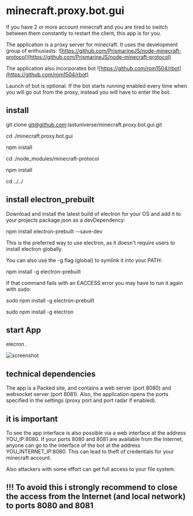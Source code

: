 # minecraft.proxy.bot.gui

If you have 2 or more account minecraft and you are tired to switch between them constantly to restart the client, this app is for you. 

The application is a proxy server for minecraft. It uses the development group of enthusiasts: ![https://github.com/PrismarineJS/node-minecraft-protocol](https://github.com/PrismarineJS/node-minecraft-protocol)

The application also incorporates bot ![https://github.com/rom1504/rbot](https://github.com/rom1504/rbot)

Launch of bot is optional. If the bot starts running enabled every time when you will go out from the proxy, instead you will have to enter the bot.


## install

git clone git@github.com:lastuniverse/minecraft.proxy.bot.gui.git

cd ./minecraft.proxy.bot.gui

npm install

cd ./node_modules/minecraft-protocol

npm install

cd ../../



## install electron_prebuilt

Download and install the latest build of electron for your OS and add it to your projects package.json as a devDependency:

npm install electron-prebuilt --save-dev

This is the preferred way to use electron, as it doesn't require users to install electron globally.

You can also use the -g flag (global) to symlink it into your PATH:

npm install -g electron-prebuilt

If that command fails with an EACCESS error you may have to run it again with sudo:

sudo npm install -g electron-prebuilt

sudo npm install -g electron


## start App

elecron .


![screenshot](https://img-fotki.yandex.ru/get/68946/196117532.1/0_13090b_c4fc4dbf_orig.png)

## technical dependencies

The app is a Packed site, and contains a web server (port 8080) and websocket server (port 8081). Also, the application opens the ports specified in the settings (proxy port and port radar if enabled).

## it is important

To see the app interface is also possible via a web interface at the address YOU_IP:8080. If your ports 8080 and 8081 are available from the Internet, anyone can go to the interface of the bot at the address YOU_INTERNET_IP:8080. This can lead to theft of credentials for your minecraft account.

Also attackers with some effort can get full access to your file system. 

## !!! To avoid this i strongly recommend to close the access from the Internet (and local network) to ports 8080 and 8081
